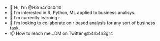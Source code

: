 - 👋 Hi, I’m @H3rn4n0s0r10
- 👀 I’m interested in R, Python, ML applied to business analisys.
- 🌱 I’m currently learning r
- 💞️ I’m looking to collaborate on r based analysis for any sort of business task.
- 📫 How to reach me...DM on Twitter @b4rb4n3gr4

<!---
H3rn4n0s0r10/H3rn4n0s0r10 is a ✨ special ✨ repository because its `README.md` (this file) appears on your GitHub profile.
You can click the Preview link to take a look at your changes.
--->

